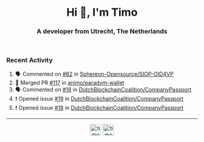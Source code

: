 <h1 align="center">Hi 👋, I'm Timo</h1>
<h3 align="center">A developer from Utrecht, The Netherlands</h3>
<br/>
<!-- https://github.com/rahuldkjain/github-profile-readme-generator --!>

<!--  <p align="left"><img src="https://github-readme-stats.vercel.app/api?username=timoglastra&show_icons=true&count_private=true&" alt="timoglastra" /></p> --!>

<!--
Github language stats
<p align="left"><img src="https://github-readme-stats.vercel.app/api/top-langs/?username=timoglastra&layout=compact" alt="timoglastra" /><p>
-->

<!-- Codestats language stats -->
<!-- <p align="left"><img src="https://codestats-readme.vercel.app/api/top-langs/?username=timoglastra&layout=compact&language_count=12" alt="timoglastra" /><p>    --!>
  
<h3>Recent Activity</h3>

<!--START_SECTION:activity-->
1. 🗣 Commented on [#82](https://github.com/Sphereon-Opensource/SIOP-OID4VP/pull/82#issuecomment-2208182506) in [Sphereon-Opensource/SIOP-OID4VP](https://github.com/Sphereon-Opensource/SIOP-OID4VP)
2. 🎉 Merged PR [#117](https://github.com/animo/paradym-wallet/pull/117) in [animo/paradym-wallet](https://github.com/animo/paradym-wallet)
3. 🗣 Commented on [#18](https://github.com/DutchBlockchainCoalition/CompanyPassport/issues/18#issuecomment-2204174942) in [DutchBlockchainCoalition/CompanyPassport](https://github.com/DutchBlockchainCoalition/CompanyPassport)
4. ❗ Opened issue [#19](https://github.com/DutchBlockchainCoalition/CompanyPassport/issues/19) in [DutchBlockchainCoalition/CompanyPassport](https://github.com/DutchBlockchainCoalition/CompanyPassport)
5. ❗ Opened issue [#18](https://github.com/DutchBlockchainCoalition/CompanyPassport/issues/18) in [DutchBlockchainCoalition/CompanyPassport](https://github.com/DutchBlockchainCoalition/CompanyPassport)
<!--END_SECTION:activity-->

---

<p align="center">
<a href="https://twitter.com/timoglastra" target="blank"><img align="center" src="https://cdn.jsdelivr.net/npm/simple-icons@3.0.1/icons/twitter.svg" alt="timoglastra" height="30" width="30" /></a>
<a href="https://linkedin.com/in/timoglastra" target="blank"><img align="center" src="https://cdn.jsdelivr.net/npm/simple-icons@3.0.1/icons/linkedin.svg" alt="timoglastra" height="30" width="30" /></a>
</p>



